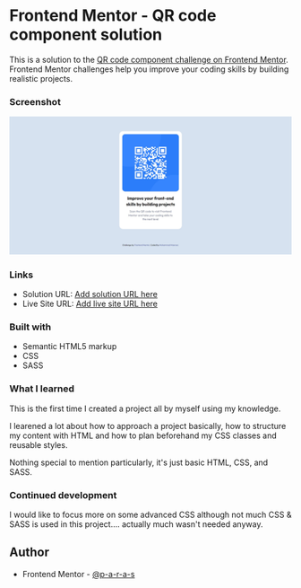 # Frontend Mentor - QR code component solution

This is a solution to the [QR code component challenge on Frontend Mentor](https://www.frontendmentor.io/challenges/qr-code-component-iux_sIO_H). Frontend Mentor challenges help you improve your coding skills by building realistic projects.

### Screenshot

![](./dist/img/screenshot.jpg)

### Links

- Solution URL: [Add solution URL here](https://your-solution-url.com)
- Live Site URL: [Add live site URL here](https://your-live-site-url.com)

### Built with

- Semantic HTML5 markup
- CSS
- SASS

### What I learned

This is the first time I created a project all by myself using my knowledge.

I learened a lot about how to approach a project basically, how to structure my content with HTML and how to plan beforehand my CSS classes and reusable styles.

Nothing special to mention particularly, it's just basic HTML, CSS, and SASS.

### Continued development

I would like to focus more on some advanced CSS although not much CSS & SASS is used in this project.... actually much wasn't needed anyway.

## Author

- Frontend Mentor - [@p-a-r-a-s](https://www.frontendmentor.io/profile/p-a-r-a-s)
